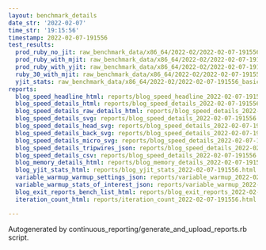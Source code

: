 ```yaml
---
layout: benchmark_details
date_str: '2022-02-07'
time_str: '19:15:56'
timestamp: 2022-02-07-191556
test_results:
  prod_ruby_no_jit: raw_benchmark_data/x86_64/2022-02/2022-02-07-191556_basic_benchmark_prod_ruby_no_jit.json
  prod_ruby_with_mjit: raw_benchmark_data/x86_64/2022-02/2022-02-07-191556_basic_benchmark_prod_ruby_with_mjit.json
  prod_ruby_with_yjit: raw_benchmark_data/x86_64/2022-02/2022-02-07-191556_basic_benchmark_prod_ruby_with_yjit.json
  ruby_30_with_mjit: raw_benchmark_data/x86_64/2022-02/2022-02-07-191556_basic_benchmark_ruby_30_with_mjit.json
  yjit_stats: raw_benchmark_data/x86_64/2022-02/2022-02-07-191556_basic_benchmark_yjit_stats.json
reports:
  blog_speed_headline_html: reports/blog_speed_headline_2022-02-07-191556.html
  blog_speed_details_html: reports/blog_speed_details_2022-02-07-191556.html
  blog_speed_details_raw_details_html: reports/blog_speed_details_2022-02-07-191556.raw_details.html
  blog_speed_details_svg: reports/blog_speed_details_2022-02-07-191556.svg
  blog_speed_details_head_svg: reports/blog_speed_details_2022-02-07-191556.head.svg
  blog_speed_details_back_svg: reports/blog_speed_details_2022-02-07-191556.back.svg
  blog_speed_details_micro_svg: reports/blog_speed_details_2022-02-07-191556.micro.svg
  blog_speed_details_tripwires_json: reports/blog_speed_details_2022-02-07-191556.tripwires.json
  blog_speed_details_csv: reports/blog_speed_details_2022-02-07-191556.csv
  blog_memory_details_html: reports/blog_memory_details_2022-02-07-191556.html
  blog_yjit_stats_html: reports/blog_yjit_stats_2022-02-07-191556.html
  variable_warmup_warmup_settings_json: reports/variable_warmup_2022-02-07-191556.warmup_settings.json
  variable_warmup_stats_of_interest_json: reports/variable_warmup_2022-02-07-191556.stats_of_interest.json
  blog_exit_reports_bench_list_html: reports/blog_exit_reports_2022-02-07-191556.bench_list.html
  iteration_count_html: reports/iteration_count_2022-02-07-191556.html

---
```

Autogenerated by continuous_reporting/generate_and_upload_reports.rb script.
